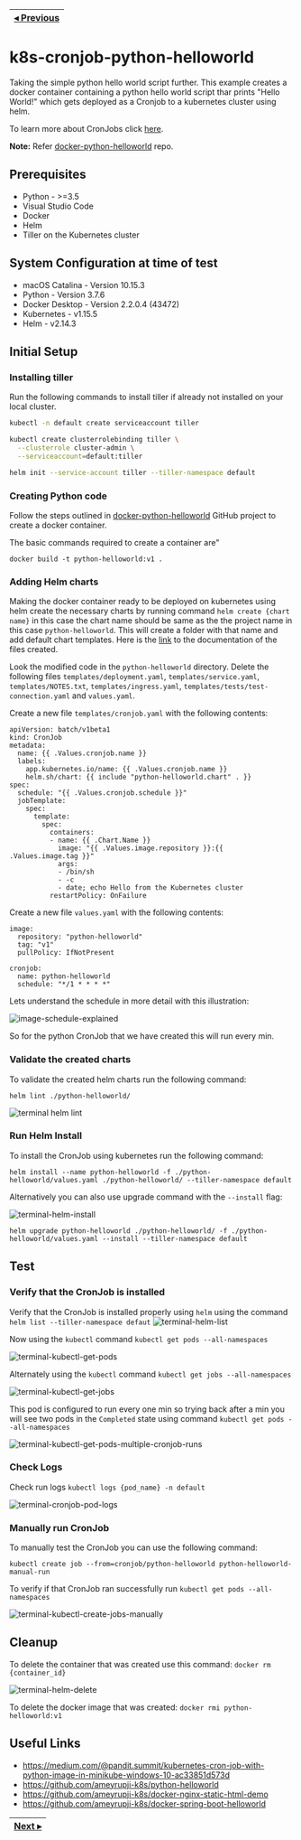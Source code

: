 | [◂ Previous](https://github.com/ameyrupji-k8s/docker-python-helloworld) |
|-----|

# k8s-cronjob-python-helloworld

Taking the simple python hello world script further. This example creates a docker container containing a python hello world script thar prints "Hello World!" which gets deployed as a Cronjob to a kubernetes cluster using helm.

To learn more about CronJobs click [here](https://kubernetes.io/docs/concepts/workloads/controllers/cron-jobs/).

**Note:** Refer [docker-python-helloworld](https://github.com/ameyrupji-k8s/docker-python-helloworld) repo.


## Prerequisites

- Python - >=3.5
- Visual Studio Code
- Docker
- Helm
- Tiller on the Kubernetes cluster

## System Configuration at time of test

- macOS Catalina - Version 10.15.3
- Python - Version 3.7.6
- Docker Desktop - Version 2.2.0.4 (43472)
- Kubernetes - v1.15.5
- Helm - v2.14.3

## Initial Setup

### Installing tiller

Run the following commands to install tiller if already not installed on your local cluster.

```sh
kubectl -n default create serviceaccount tiller

kubectl create clusterrolebinding tiller \
  --clusterrole cluster-admin \
  --serviceaccount=default:tiller

helm init --service-account tiller --tiller-namespace default
```

### Creating Python code

Follow the steps outlined in [docker-python-helloworld](https://github.com/ameyrupji-k8s/docker-python-helloworld) GitHub project to create a docker container. 

The basic commands required to create a container are"

```
docker build -t python-helloworld:v1 .
```

### Adding Helm charts

Making the docker container ready to be deployed on kubernetes using helm create the necessary charts by running command `helm create {chart name}` in this case the chart name should be same as the the project name in this case `python-helloworld`. This will create a folder with that name and add default chart templates. Here is the [link](https://helm.sh/docs/helm/helm_create/) to the documentation of the files created.

Look the modified code in the `python-helloworld` directory. Delete the following files `templates/deployment.yaml`, `templates/service.yaml`, `templates/NOTES.txt`, `templates/ingress.yaml`, `templates/tests/test-connection.yaml` and `values.yaml`.

Create a new file `templates/cronjob.yaml` with the following contents:

```
apiVersion: batch/v1beta1
kind: CronJob
metadata:
  name: {{ .Values.cronjob.name }}
  labels:
    app.kubernetes.io/name: {{ .Values.cronjob.name }}
    helm.sh/chart: {{ include "python-helloworld.chart" . }}
spec:
  schedule: "{{ .Values.cronjob.schedule }}"
  jobTemplate:
    spec:
      template:
        spec:
          containers:
          - name: {{ .Chart.Name }}
            image: "{{ .Values.image.repository }}:{{ .Values.image.tag }}"
            args:
            - /bin/sh
            - -c
            - date; echo Hello from the Kubernetes cluster
          restartPolicy: OnFailure
```

Create a new file `values.yaml` with the following contents:

```
image:
  repository: "python-helloworld"
  tag: "v1"
  pullPolicy: IfNotPresent

cronjob:
  name: python-helloworld
  schedule: "*/1 * * * *"
```

Lets understand the schedule in more detail with this illustration:

![image-schedule-explained](images/image-schedule-explained.png)

So for the python CronJob that we have created this will run every min.

### Validate the created charts

To validate the created helm charts run the following command:

`helm lint ./python-helloworld/`

![terminal helm lint](images/terminal-helm-lint.png)

### Run Helm Install

To install the CronJob  using kubernetes run the following command:

`helm install --name python-helloworld -f ./python-helloworld/values.yaml ./python-helloworld/ --tiller-namespace default`

Alternatively you can also use upgrade command with the `--install` flag:

![terminal-helm-install](images/terminal-helm-install.png)

`helm upgrade python-helloworld ./python-helloworld/ -f ./python-helloworld/values.yaml --install --tiller-namespace default`

## Test

### Verify that the CronJob is installed

Verify that the CronJob is installed properly using `helm` using the command 
` helm list --tiller-namespace defaut`
![terminal-helm-list](images/terminal-helm-list.png)

Now using the `kubectl` command `kubectl get pods --all-namespaces`

![terminal-kubectl-get-pods](images/terminal-kubectl-get-pods.png)

Alternately using the `kubectl` command `kubectl get jobs --all-namespaces`

![terminal-kubectl-get-jobs](images/terminal-kubectl-get-jobs.png)

This pod is configured to run every one min so trying back after a min you will see two pods in the `Completed` state using command `kubectl get pods --all-namespaces`

![terminal-kubectl-get-pods-multiple-cronjob-runs](images/terminal-kubectl-get-pods-multiple-cronjob-runs.png)


### Check Logs

Check run logs `kubectl logs {pod_name} -n default`

![terminal-cronjob-pod-logs](images/terminal-cronjob-pod-logs.png)


### Manually run CronJob

To manually test the CronJob you can use the following command:

`kubectl create job --from=cronjob/python-helloworld python-helloworld-manual-run`

To verify if that CronJob ran successfully run `kubectl get pods --all-namespaces`

![terminal-kubectl-create-jobs-manually](images/terminal-kubectl-create-jobs-manually.png)



## Cleanup

To delete the container that was created use this command: `docker rm {container_id}`

![terminal-helm-delete](images/terminal-helm-delete.png)

To delete the docker image that was created: `docker rmi python-helloworld:v1`


## Useful Links

- https://medium.com/@pandit.summit/kubernetes-cron-job-with-python-image-in-minikube-windows-10-ac33851d573d
- https://github.com/ameyrupji-k8s/python-helloworld
- https://github.com/ameyrupji-k8s/docker-nginx-static-html-demo
- https://github.com/ameyrupji-k8s/docker-spring-boot-helloworld


| [Next ▸](https://github.com/ameyrupji-k8s/k8s-cronjob-python-helloworld) |
|-----|
